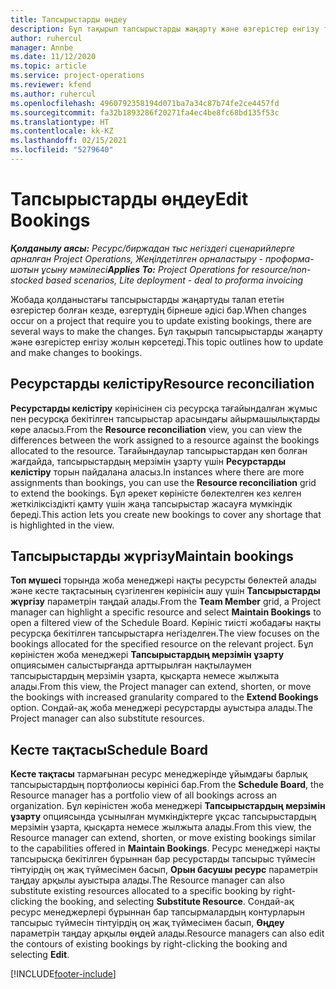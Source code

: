 ```yaml
---
title: Тапсырыстарды өңдеу
description: Бұл тақырып тапсырыстарды жаңарту және өзгерістер енгізу туралы ақпаратпен қамтиды.
author: ruhercul
manager: Annbe
ms.date: 11/12/2020
ms.topic: article
ms.service: project-operations
ms.reviewer: kfend
ms.author: ruhercul
ms.openlocfilehash: 4960792358194d071ba7a34c87b74fe2ce4457fd
ms.sourcegitcommit: fa32b1893286f20271fa4ec4be8fc68bd135f53c
ms.translationtype: HT
ms.contentlocale: kk-KZ
ms.lasthandoff: 02/15/2021
ms.locfileid: "5279640"
---
```

# <a name="edit-bookings"></a><span data-ttu-id="6f3bd-103">Тапсырыстарды өңдеу</span><span class="sxs-lookup"><span data-stu-id="6f3bd-103">Edit Bookings</span></span>

<span data-ttu-id="6f3bd-104">_**Қолданылу аясы:** Ресурс/биржадан тыс негіздегі сценарийлерге арналған Project Operations, Жеңілдетілген орналастыру - проформа-шотын ұсыну мәмілесі_</span><span class="sxs-lookup"><span data-stu-id="6f3bd-104">_**Applies To:** Project Operations for resource/non-stocked based scenarios, Lite deployment - deal to proforma invoicing_</span></span>


<span data-ttu-id="6f3bd-105">Жобада қолданыстағы тапсырыстарды жаңартуды талап ететін өзгерістер болған кезде, өзгертудің бірнеше әдісі бар.</span><span class="sxs-lookup"><span data-stu-id="6f3bd-105">When changes occur on a project that require you to update existing bookings, there are several ways to make the changes.</span></span> <span data-ttu-id="6f3bd-106">Бұл тақырып тапсырыстарды жаңарту және өзгерістер енгізу жолын көрсетеді.</span><span class="sxs-lookup"><span data-stu-id="6f3bd-106">This topic outlines how to update and make changes to bookings.</span></span>

## <a name="resource-reconciliation"></a><span data-ttu-id="6f3bd-107">Ресурстарды келістіру</span><span class="sxs-lookup"><span data-stu-id="6f3bd-107">Resource reconciliation</span></span>

<span data-ttu-id="6f3bd-108">**Ресурстарды келістіру** көрінісінен сіз ресурсқа тағайындалған жұмыс пен ресурсқа бекітілген тапсырыстар арасындағы айырмашылықтарды көре аласыз.</span><span class="sxs-lookup"><span data-stu-id="6f3bd-108">From the **Resource reconciliation** view, you can view the differences between the work assigned to a resource against the bookings allocated to the resource.</span></span> <span data-ttu-id="6f3bd-109">Тағайындаулар тапсырыстардан көп болған жағдайда, тапсырыстардың мерзімін ұзарту үшін **Ресурстарды келістіру** торын пайдалана аласыз.</span><span class="sxs-lookup"><span data-stu-id="6f3bd-109">In instances where there are more assignments than bookings, you can use the **Resource reconciliation** grid to extend the bookings.</span></span> <span data-ttu-id="6f3bd-110">Бұл әрекет көріністе бөлектелген кез келген жеткіліксіздікті қамту үшін жаңа тапсырыстар жасауға мүмкіндік береді.</span><span class="sxs-lookup"><span data-stu-id="6f3bd-110">This action lets you create new bookings to cover any shortage that is highlighted in the view.</span></span>

## <a name="maintain-bookings"></a><span data-ttu-id="6f3bd-111">Тапсырыстарды жүргізу</span><span class="sxs-lookup"><span data-stu-id="6f3bd-111">Maintain bookings</span></span>

<span data-ttu-id="6f3bd-112">**Топ мүшесі** торында жоба менеджері нақты ресурсты бөлектей алады және кесте тақтасының сүзгіленген көрінісін ашу үшін **Тапсырыстарды жүргізу** параметрін таңдай алады.</span><span class="sxs-lookup"><span data-stu-id="6f3bd-112">From the **Team Member** grid, a Project manager can highlight a specific resource and select **Maintain Bookings** to open a filtered view of the Schedule Board.</span></span> <span data-ttu-id="6f3bd-113">Көрініс тиісті жобадағы нақты ресурсқа бекітілген тапсырыстарға негізделген.</span><span class="sxs-lookup"><span data-stu-id="6f3bd-113">The view focuses on the bookings allocated for the specified resource on the relevant project.</span></span> <span data-ttu-id="6f3bd-114">Бұл көріністен жоба менеджері **Тапсырыстардың мерзімін ұзарту** опциясымен салыстырғанда арттырылған нақтылаумен тапсырыстардың мерзімін ұзарта, қысқарта немесе жылжыта алады.</span><span class="sxs-lookup"><span data-stu-id="6f3bd-114">From this view, the Project manager can extend, shorten, or move the bookings with increased granularity compared to the **Extend Bookings** option.</span></span> <span data-ttu-id="6f3bd-115">Сондай-ақ жоба менеджері ресурстарды ауыстыра алады.</span><span class="sxs-lookup"><span data-stu-id="6f3bd-115">The Project manager can also substitute resources.</span></span>

## <a name="schedule-board"></a><span data-ttu-id="6f3bd-116">Кесте тақтасы</span><span class="sxs-lookup"><span data-stu-id="6f3bd-116">Schedule Board</span></span>

<span data-ttu-id="6f3bd-117">**Кесте тақтасы** тармағынан ресурс менеджерінде ұйымдағы барлық тапсырыстардың портфолиосы көрінісі бар.</span><span class="sxs-lookup"><span data-stu-id="6f3bd-117">From the **Schedule Board**, the Resource manager has a portfolio view of all bookings across an organization.</span></span> <span data-ttu-id="6f3bd-118">Бұл көріністен жоба менеджері **Тапсырыстардың мерзімін ұзарту** опциясында ұсынылған мүмкіндіктерге ұқсас тапсырыстардың мерзімін ұзарта, қысқарта немесе жылжыта алады.</span><span class="sxs-lookup"><span data-stu-id="6f3bd-118">From this view, the Resource manager can extend, shorten, or move existing bookings similar to the capabilities offered in **Maintain Bookings**.</span></span> <span data-ttu-id="6f3bd-119">Ресурс менеджері нақты тапсырысқа бекітілген бұрыннан бар ресурстарды тапсырыс түймесін тінтуірдің оң жақ түймесімен басып, **Орын басушы ресурс** параметрін таңдау арқылы ауыстыра алады.</span><span class="sxs-lookup"><span data-stu-id="6f3bd-119">The Resource manager can also substitute existing resources allocated to a specific booking by right-clicking the booking, and selecting **Substitute Resource**.</span></span> <span data-ttu-id="6f3bd-120">Сондай-ақ ресурс менеджерлері бұрыннан бар тапсырмалардың контурларын тапсырыс түймесін тінтуірдің оң жақ түймесімен басып, **Өңдеу** параметрін таңдау арқылы өңдей алады.</span><span class="sxs-lookup"><span data-stu-id="6f3bd-120">Resource managers can also edit the contours of existing bookings by right-clicking the booking and selecting **Edit**.</span></span>


[!INCLUDE[footer-include](../includes/footer-banner.md)]